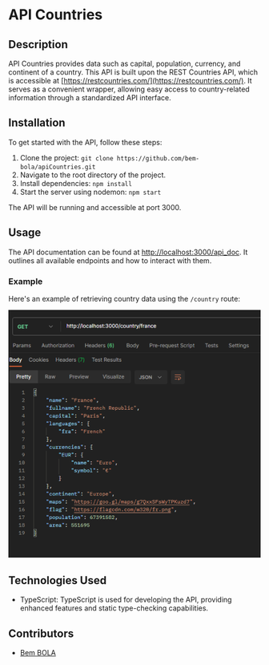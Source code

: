 # API Countries

## Description
API Countries provides data such as capital, population, currency, and continent of a country. This API is built upon the REST Countries API, which is accessible at [https://restcountries.com/](https://restcountries.com/). It serves as a convenient wrapper, allowing easy access to country-related information through a standardized API interface.

## Installation
To get started with the API, follow these steps:
1. Clone the project: `git clone https://github.com/bem-bola/apiCountries.git`
2. Navigate to the root directory of the project.
3. Install dependencies: `npm install`
4. Start the server using nodemon: `npm start`

The API will be running and accessible at port 3000.

## Usage
The API documentation can be found at [http://localhost:3000/api_doc](http://localhost:3000/api_doc). It outlines all available endpoints and how to interact with them.

### Example
Here's an example of retrieving country data using the `/country` route:

![Example Data](example.png)

## Technologies Used
- TypeScript: TypeScript is used for developing the API, providing enhanced features and static type-checking capabilities.

## Contributors
- [Bem BOLA](https://github.com/bem-bola)
